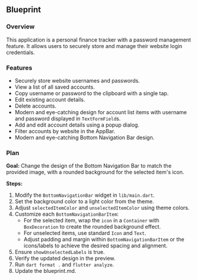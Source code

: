 ## Blueprint

### Overview

This application is a personal finance tracker with a password management feature. It allows users to securely store and manage their website login credentials.

### Features

- Securely store website usernames and passwords.
- View a list of all saved accounts.
- Copy username or password to the clipboard with a single tap.
- Edit existing account details.
- Delete accounts.
- Modern and eye-catching design for account list items with username and password displayed in `TextFormField`s.
- Add and edit account details using a popup dialog.
- Filter accounts by website in the AppBar.
- Modern and eye-catching Bottom Navigation Bar design.

### Plan

**Goal:** Change the design of the Bottom Navigation Bar to match the provided image, with a rounded background for the selected item's icon.

**Steps:**

1. Modify the `BottomNavigationBar` widget in `lib/main.dart`.
2. Set the background color to a light color from the theme.
3. Adjust `selectedItemColor` and `unselectedItemColor` using theme colors.
4. Customize each `BottomNavigationBarItem`:
    - For the selected item, wrap the `icon` in a `Container` with `BoxDecoration` to create the rounded background effect.
    - For unselected items, use standard `Icon` and `Text`.
    - Adjust padding and margin within `BottomNavigationBarItem` or the icons/labels to achieve the desired spacing and alignment.
5. Ensure `showUnselectedLabels` is true.
6. Verify the updated design in the preview.
7. Run `dart format .` and `flutter analyze`.
8. Update the blueprint.md.
